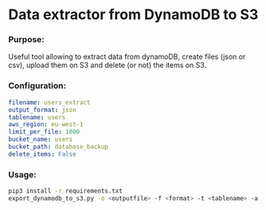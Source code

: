 # Data extractor from DynamoDB to S3

### Purpose:
Useful tool allowing to extract data from dynamoDB, create files (json or csv), upload them on S3 and delete (or not) the items on S3.

### Configuration:

```yaml
filename: users_extract
output_format: json
tablename: users
aws_region: eu-west-1
limit_per_file: 1000
bucket_name: users
bucket_path: database_backup
delete_items: False
```

### Usage:

```sh
pip3 install -r requirements.txt
export_dynamodb_to_s3.py -o <outputfile> -f <format> -t <tablename> -a <aws_region> -l <limit> -b <bucket_name> -p <bucket_path> -d <delete>
```
